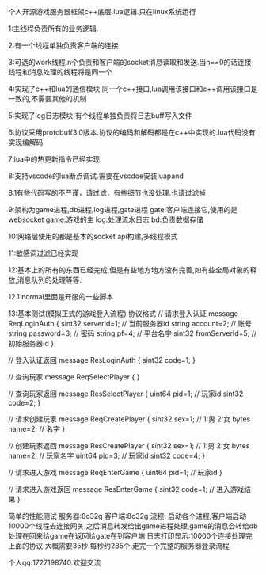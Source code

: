 个人开源游戏服务器框架c++底层.lua逻辑.只在linux系统运行

1:主线程负责所有的业务逻辑.

2:有一个线程单独负责客户端的连接

3:可选的work线程.n个负责和客户端的socket消息读取和发送.当n==0的话连接线程和消息处理的线程将是同一个

4:实现了c++和lua的通信模块.同一个c++接口,lua调用该接口和c++调用该接口是一致的,不需要其他的机制

5:实现了log日志模块.有个线程单独负责将日志buff写入文件

6:协议采用protobuff3.0版本.协议的编码和解码都是在c++中实现的.lua代码没有实现编解码

7:lua中的热更新指令已经实现.

8:支持vscode的lua断点调试.需要在vscdoe安装luapand

8.1有些代码写的不严谨，请过滤，有些细节也没处理.也请过滤掉

9:架构为game进程,db进程,log进程,gate进程
gate:客户端连接它,使用的是websocket
game:游戏的主
log:处理流水日志
bd:负责数据存储

10:网络层使用的都是基本的socket api构建,多线程模式

11:敏感词过滤已经实现

12:基本上的所有的东西已经完成,但是有些地方地方没有完善,如有些全局对象的释放,消息队列的处理等等.

12.1 normal里面是开服的一些脚本

13:基本测试(模拟正式的游戏登入流程)
协议格式
// 请求登入认证 
message ReqLoginAuth
{
    sint32 serverId=1; // 当前服务器id
    string account=2; // 账号
    string password=3; // 密码
    string pf=4; // 平台名字
    sint32 fromServerId=5; // 初始服务器id
}

// 登入认证返回 
message ResLoginAuth
{
    sint32 code=1;
}

// 查询玩家 
message ReqSelectPlayer
{
}

// 查询玩家返回 
message ResSelectPlayer
{
    uint64 pid=1; // 玩家id
    sint32 code=2; 
}


// 请求创建玩家 
message ReqCreatePlayer
{
    sint32 sex=1; // 1:男 2:女
    bytes name=2; // 名字
}

// 创建玩家返回 
message ResCreatePlayer
{
    sint32 sex=1; // 1:男 2:女
    bytes name=2; // 玩家名字
    uint64 pid=3; // 玩家id
    sint32 code=4; 
}

// 请求进入游戏 
message ReqEnterGame
{
    uint64 pid=1; // 玩家id 
}

// 请求进入游戏返回 
message ResEnterGame
{
    sint32 code=1; // 进入游戏结果
}

简单的性能测试
服务器:8c32g
客户端:8c32g
流程:
启动各个进程,客户端启动10000个线程去连接网关.之后消息转发给出game进程处理,game的消息会转给db处理在回来给game在返回给gate在到客户端
日志打印显示:10000个连接处理完上面的协议.大概需要35秒.每秒约285个.走完一个完整的服务器登录流程

个人qq:1727198740.欢迎交流
